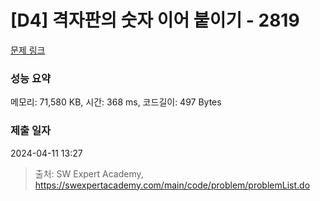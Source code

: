 # [D4] 격자판의 숫자 이어 붙이기 - 2819 

[문제 링크](https://swexpertacademy.com/main/code/problem/problemDetail.do?contestProbId=AV7I5fgqEogDFAXB) 

### 성능 요약

메모리: 71,580 KB, 시간: 368 ms, 코드길이: 497 Bytes

### 제출 일자

2024-04-11 13:27



> 출처: SW Expert Academy, https://swexpertacademy.com/main/code/problem/problemList.do
